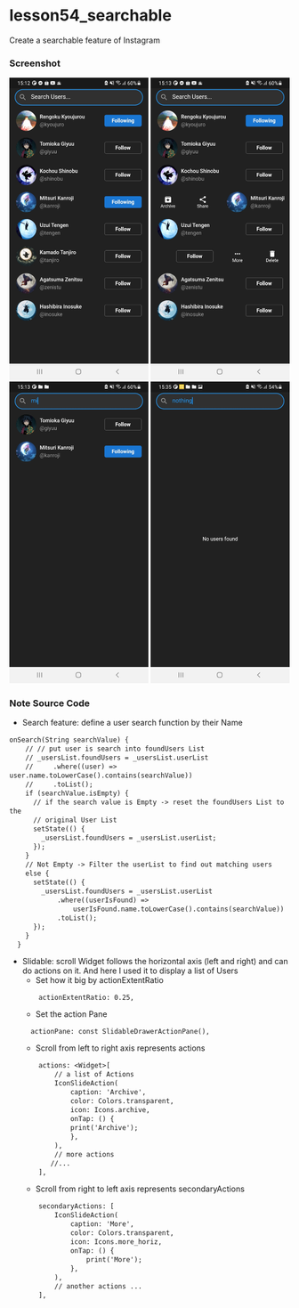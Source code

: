 # lesson54_searchable
Create a searchable feature of Instagram

### Screenshot
[<img src="assets/screenshot/img_insta_search_1.jpg" width="250">](assets/screenshot/img_insta_search_1.jpg)
[<img src="assets/screenshot/img_insta_search_2.jpg" width="250">](assets/screenshot/img_insta_search_2.jpg)
[<img src="assets/screenshot/img_insta_search_3.jpg" width="250">](assets/screenshot/img_insta_search_3.jpg)
[<img src="assets/screenshot/img_insta_search_4.jpg" width="250">](assets/screenshot/img_insta_search_4.jpg)


### Note Source Code
- Search feature: define a user search function by their Name
```
onSearch(String searchValue) {
    // // put user is search into foundUsers List
    // _usersList.foundUsers = _usersList.userList
    //     .where((user) => user.name.toLowerCase().contains(searchValue))
    //     .toList();
    if (searchValue.isEmpty) {
      // if the search value is Empty -> reset the foundUsers List to the
      // original User List
      setState(() {
        _usersList.foundUsers = _usersList.userList;
      });
    }
    // Not Empty -> Filter the userList to find out matching users
    else {
      setState(() {
        _usersList.foundUsers = _usersList.userList
            .where((userIsFound) =>
                userIsFound.name.toLowerCase().contains(searchValue))
            .toList();
      });
    }
  }
```
- Slidable: scroll Widget follows the horizontal axis (left and right) and can do actions on it. And here I used it to display a list of Users 
    -  Set how it big by actionExtentRatio
    ```
        actionExtentRatio: 0.25,
    ```
    - Set the action Pane
    ```
      actionPane: const SlidableDrawerActionPane(),
    ```
    - Scroll from left to right axis represents actions
    ```
        actions: <Widget>[
            // a list of Actions
            IconSlideAction(
                caption: 'Archive',
                color: Colors.transparent,
                icon: Icons.archive,
                onTap: () {
                print('Archive');
                },
            ),
            // more actions
           //...
        ],
    ```
    - Scroll from right to left axis represents secondaryActions
    ```
        secondaryActions: [
            IconSlideAction(
                caption: 'More',
                color: Colors.transparent,
                icon: Icons.more_horiz,
                onTap: () {
                    print('More');
                },
            ),
            // another actions ...
        ],
    ```

